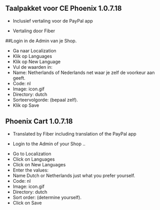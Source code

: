 ## Taalpakket voor CE Phoenix 1.0.7.18

* Inclusief vertaling voor de PayPal app

 -  Vertaling door Fiber

##Login in de Admin van je Shop.

- Ga naar Localization 
- Klik op Languages
- Klik op New Language
- Vul de waarden in:
-  Name: Netherlands of Nederlands net waar je zelf de voorkeur aan geeft.
-  Code: nl
-  Image: icon.gif
-  Directory: dutch
-  Sorteervolgorde: (bepaal zelf).
-  Klik op Save


## Phoenix Cart 1.0.7.18
* Translated by Fiber including translation of the PayPal app

* Login to the Admin of your Shop ..

 - Go to Localization
 - Click on Languages
 - Click on  New Languages
 - Enter the values:
 -  Name Dutch or Netherlands just what you prefer yourself.
 -  Code: nl
 -  Image: icon.gif
 -  Directory: dutch
 -  Sort order: (determine yourself).
 -  Click on Save 

